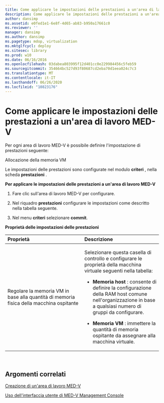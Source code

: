```yaml
---
title: Come applicare le impostazioni delle prestazioni a un'area di lavoro MED-V
description: Come applicare le impostazioni delle prestazioni a un'area di lavoro MED-V
author: dansimp
ms.assetid: e0fed1e1-6e8f-4d65-ab83-b950a17661c0
ms.reviewer: ''
manager: dansimp
ms.author: dansimp
ms.pagetype: mdop, virtualization
ms.mktglfcycl: deploy
ms.sitesec: library
ms.prod: w10
ms.date: 06/16/2016
ms.openlocfilehash: 03dabea803995f12d401cc0e229984456c5feb59
ms.sourcegitcommit: 354664bc527d93f80687cd2eba70d1eea024c7c3
ms.translationtype: MT
ms.contentlocale: it-IT
ms.lasthandoff: 06/26/2020
ms.locfileid: "10823176"
---
```

# Come applicare le impostazioni delle prestazioni a un'area di lavoro MED-V


Per ogni area di lavoro MED-V è possibile definire l'impostazione di prestazioni seguente:

Allocazione della memoria VM

Le impostazioni delle prestazioni sono configurate nel modulo **criteri** , nella scheda **prestazioni** .

**Per applicare le impostazioni delle prestazioni a un'area di lavoro MED-V**

1.  Fare clic sull'area di lavoro MED-V per configurare.

2.  Nel riquadro **prestazioni** configurare le impostazioni come descritto nella tabella seguente.

3.  Nel menu **criteri** selezionare **commit**.

**Proprietà delle impostazioni delle prestazioni**

<table>
<colgroup>
<col width="50%" />
<col width="50%" />
</colgroup>
<thead>
<tr class="header">
<th align="left">Proprietà</th>
<th align="left">Descrizione</th>
</tr>
</thead>
<tbody>
<tr class="odd">
<td align="left"><p>Regolare la memoria VM in base alla quantità di memoria fisica della macchina ospitante</p></td>
<td align="left"><p>Selezionare questa casella di controllo e configurare le proprietà della macchina virtuale seguenti nella tabella:</p>
<ul>
<li><p><strong>Memoria host </strong> : consente di definire la configurazione della RAM host comune nell'organizzazione in base a qualsiasi numero di gruppi da configurare.</p></li>
<li><p><strong>Memoria VM </strong> : immettere la quantità di memoria ospitante da assegnare alla macchina virtuale.</p></li>
</ul></td>
</tr>
</tbody>
</table>

 

## Argomenti correlati


[Creazione di un'area di lavoro MED-V](creating-a-med-v-workspacemedv-10-sp1.md)

[Uso dell'interfaccia utente di MED-V Management Console](using-the-med-v-management-console-user-interface.md)

 

 





